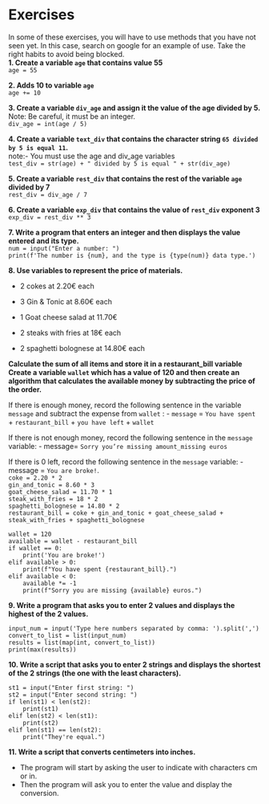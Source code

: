 # Exercises
In some of these exercises, you will have to use methods that you have not seen yet. In this case, search on google for an example of use. Take the right habits to avoid being blocked.</br>
**1. Create a variable `age` that contains value 55**</br>
```age = 55```</br>

**2. Adds 10 to variable `age`**</br>
```age += 10```</br>

**3. Create a variable `div_age` and assign it the value of the age divided by 5.**</br>
Note: Be careful, it must be an integer.</br>
```div_age = int(age / 5)```</br>

**4. Create a variable `text_div` that contains the character string `65 divided by 5 is equal 11`.**</br>
note:- You must use the age and div_age variables</br>
```test_div = str(age) + " divided by 5 is equal " + str(div_age)```</br>

**5. Create a variable `rest_div` that contains the rest of the variable `age` divided by 7**</br>
```rest_div = div_age / 7```</br>

**6. Create a variable `exp_div` that contains the value of `rest_div` exponent 3**</br>
```exp_div = rest_div ** 3```</br>

**7. Write a program that enters an integer and then displays the value entered and its type.**</br>
```num = input("Enter a number: ")```</br>
```print(f'The number is {num}, and the type is {type(num)} data type.')```</br>

**8. Use variables to represent the price of materials.**</br>

  * 2 cokes at 2.20€ each

  * 3 Gin & Tonic at 8.60€ each

  * 1 Goat cheese salad at 11.70€

  * 2 steaks with fries at 18€ each

  * 2 spaghetti bolognese at 14.80€ each

**Calculate the sum of all items and store it in a restaurant_bill variable**</br>
**Create a variable `wallet` which has a value of 120 and then create an algorithm that calculates the available money by subtracting the price of the order.**</br>

If there is enough money, record the following sentence in the variable `message` and subtract the expense from `wallet` : - `message` = `You have spent` + `restaurant_bill` + `you have left` + `wallet`

If there is not enough money, record the following sentence in the `message` variable: - message= `Sorry you’re missing amount_missing euros`

If there is 0 left, record the following sentence in the `message` variable: - message = `You are broke!`.</br>
`coke = 2.20 * 2`</br>
```gin_and_tonic = 8.60 * 3```</br>
```goat_cheese_salad = 11.70 * 1```</br>
```steak_with_fries = 18 * 2```</br>
```spaghetti_bolognese = 14.80 * 2```</br>
```restaurant_bill = coke + gin_and_tonic + goat_cheese_salad + steak_with_fries + spaghetti_bolognese```</br>
```
wallet = 120
available = wallet - restaurant_bill
if wallet == 0:
    print('You are broke!')
elif available > 0:
    print(f"You have spent {restaurant_bill}.")
elif available < 0:
    available *= -1
    print(f"Sorry you are missing {available} euros.")
```

**9. Write a program that asks you to enter 2 values and displays the highest of the 2 values.**</br>
```
input_num = input('Type here numbers separated by comma: ').split(',')
convert_to_list = list(input_num)
results = list(map(int, convert_to_list))
print(max(results))
```
**10. Write a script that asks you to enter 2 strings and displays the shortest of the 2 strings (the one with the least characters).**</br>
```
st1 = input("Enter first string: ")
st2 = input("Enter second string: ")
if len(st1) < len(st2):
    print(st1)
elif len(st2) < len(st1):
    print(st2)
elif len(st1) == len(st2):
    print("They're equal.")
```
**11. Write a script that converts centimeters into inches.**</br>
* The program will start by asking the user to indicate with characters cm or in.
* Then the program will ask you to enter the value and display the conversion.
